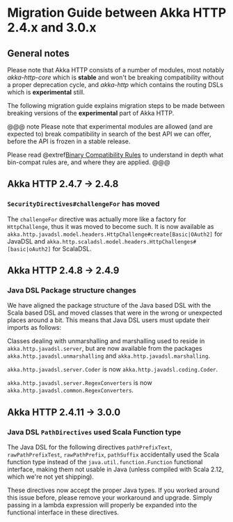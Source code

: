 # Migration Guide between Akka HTTP 2.4.x and 3.0.x

## General notes

Please note that Akka HTTP consists of a number of modules, most notably *akka-http-core*
which is **stable** and won't be breaking compatibility without a proper deprecation cycle,
and *akka-http* which contains the routing DSLs which is **experimental** still.

The following migration guide explains migration steps to be made between breaking
versions of the **experimental** part of Akka HTTP. 

@@@ note
Please note that experimental modules are allowed (and are expected to) break compatibility
in search of the best API we can offer, before the API is frozen in a stable release.

Please read @extref[Binary Compatibility Rules](akka-docs:common/binary-compatibility-rules.html) to understand in depth what bin-compat rules are, and where they are applied.
@@@

## Akka HTTP 2.4.7 -> 2.4.8

### `SecurityDirectives#challengeFor` has moved

The `challengeFor` directive was actually more like a factory for `HttpChallenge`,
thus it was moved to become such. It is now available as `akka.http.javadsl.model.headers.HttpChallenge#create[Basic|OAuth2]`
for JavaDSL and `akka.http.scaladsl.model.headers.HttpChallenges#[basic|oAuth2]` for ScalaDSL.

## Akka HTTP 2.4.8 -> 2.4.9

### Java DSL Package structure changes

We have aligned the package structure of the Java based DSL with the Scala based DSL
and moved classes that were in the wrong or unexpected places around a bit. This means
that Java DSL users must update their imports as follows:

Classes dealing with unmarshalling and marshalling used to reside in `akka.http.javadsl.server`,
but are now available from the packages `akka.http.javadsl.unmarshalling` and `akka.http.javadsl.marshalling`.

`akka.http.javadsl.server.Coder` is now `akka.http.javadsl.coding.Coder`.

`akka.http.javadsl.server.RegexConverters` is now `akka.http.javadsl.common.RegexConverters`.

## Akka HTTP 2.4.11 -> 3.0.0

### Java DSL `PathDirectives` used Scala Function type

The Java DSL for the following directives `pathPrefixText`, `rawPathPrefixTest`, `rawPathPrefix`, `pathSuffix`
accidentally used the Scala function type instead of the `java.util.function.Function` functional interface,
making them not usable in Java (unless compiled with Scala 2.12, which we're not yet shipping).

These directives now accept the proper Java types. If you worked around this issue before, please remove your workaround and upgrade.
Simply passing in a lambda expression will properly be expanded into the functional interface in these directives.
